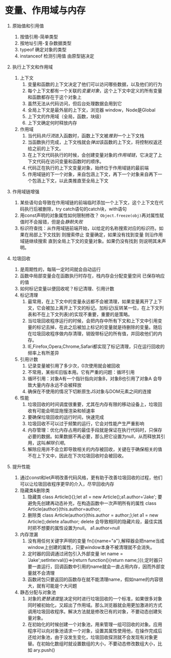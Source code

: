 # 变量、作用域与内存

1. 原始值和引用值
    1. 按值引用-简单类型    
    2. 按地址引用-复杂数据类型
    3. typeof 确定对象的类型
    4. instanceof 检测引用值 由原型链决定

2. 执行上下文和作用域
    1. 上下文
        1. 变量和函数的上下文决定了他们可以访问哪些数据，以及他们的行为
        2. 每个上下文都有一个关联的*变量对象*，这个上下文中定义的所有变量和函数都存在于这个对象上
        3. 虽然无法从代码访问，但后台处理数据会用到它
        4. 全局上下文是最外层的上下文，浏览器 window，Node是Global
        5. 上下文的作用域（全局，函数，块级）
        6. 上下文确定何时释放内存
    2. 作用域
        1. 当代码*执行流*进入函数时，函数上下文被*推到*一个上下文栈
        2. 当函数执行完成，上下文栈就会*弹出*该函数的上下文，将控制权返还给之前的上下文。
        3. 在上下文代码执行的时候，会创建变量对象的*作用域链*，它决定了上下文代码在访问变量和函数时的顺序。
        4. 代码正在执行的上下文变量对象，始终位于作用域链的最前端
        5. 作用域链的下一个对象，来自包涵上下文，再下一个对象来自再下一个包涵上下文，以此类推直至全局上下文

3. 作用域链增强
    1. 某些语句会导致在作用域链的前端临时添加一个上下文，这个上下文在代码执行后被删除，try catch语句的catch块，with语句
    2. 用const声明的对象属性如何限制修改？ `Object.freeze(obj)`再对属性赋值时不会报错，但是会*静默失败*
    3. 标识符查找：从作用域链前端开始，以给定的名称搜索对应的标识符。如果在局部上下文找到 则搜索停止 变量确定，如果没有找到变量 则沿作用域链继续搜索 直到全局上下文的变量对象。如果仍没有找到 则说明其未声明。

4. 垃圾回收
    1. 是周期性的，每隔一定时间就会自动运行
    2. 函数中局部变量会在函数执行时存在，栈内存会分配变量空间 已保存响应的值
    3. 如何标记变量以便回收呢？标记清理、引用计数
    4. 标记清理
        1. 最常用，在上下文中的变量永远都不会被清理，如果变量离开了上下文，它会被加上离开上下文的标记。加标记(反转某一位，在上下文列表和不在上下文列表)的实现不重要，重要的是策略。
        2. 当垃圾回收程序运行的时候，会把内存中所有下文和上下文中引用变量的标记去掉，在此之后被加上标记的变量就是待删除的变量。随后在垃圾回收程序做内存清理，销毁带标记的所有值，并回收他们的内存。
        3. IE,Firefox,Opera,Chrome,Safari都实现了标记清理，只在运行回收的频率上有所差异
    5. 引用计数
        1. 记录变量被引用了多少次，0次使用就会被回收
        2. 不常用，某些IE旧版本用。它有严重的问题：循环引用
        3. 循环引用：对象A有一个指针指向对象B，对象B也引用了对象A 会导致大量内存永远不会被释放
        4. 确保在不使用的情况下切断原生JS对象与DOM元素之间的连接
    6. 性能 
        1. 垃圾回收的时间调度很重要，尤其在内存有限的移动设备上，垃圾回收有可能会明显拖慢渲染和帧速率
        2. 要确保垃圾回收的运行时间，快速完成
        3. 垃圾回收不可以过于频繁的运行，它会对性能产生严重影响
        4. 内存管理：优化内存占用的最佳手段就是保证在执行代码时，只保存必要的数据。如果数据不再必要，那么把它设置为null，从而释放其引用，这叫*解除引用*。
        5. 解除应用并不会立即导致相关的内存被回收，关键在于确保相关的值不在上下文中，因此在下次垃圾回收时会被回收。
5. 提升性能
    1. 通过const和let声明改善代码风格，更有助于改善垃圾回收的过程，他们可以让垃圾回收程序更早的介入，尽早回收内存
    2. 隐藏类&删除类
        1. 隐藏类 class Article(){};let a1 = new Article();a1.author='Jake';
        要避免先创建再动态补充，在构造函数中一次声明所有的属性 class Article(author){this.author=author;
        2. 删除类 class Article(author){this.author = author;};let a1 = new Article();delete a1author;
        delete 会导致相同的隐藏片段，最佳实践时把不想要的属性设置为null。 a1.author=null
    3. 内存泄漏
        1. 没有用任何关键字声明的变量 fn(){name="a"},解释器会把name当成window上创建的属性，只要window本身不被清理就不会消失。
        2. 定时器的回调通过闭包引入外部变量 let name = 'Jake';setInterval(()=>{return function(){return name;}});定时器只要一直运行，回调函数中引用的name就会一直占用内存，因而外部变量就不会清理
        3. 函数闭包只要返回的函数存在就不能清理name，假如name的内容很大，就有可能是个大问题
    4. 静态分配与对象池
        1. 对象的*更替速度*是决定何时进行垃圾回收的一个标准，如果很多对象同时被初始化，又超出了作用域。那么浏览器就会用更加激进的方式调用垃圾回收程序。解决方法就是修改已有的对象，不要动态创建矢量对象。
        2. 在初始化的时候创建一个对象池，用来管理一组可回收的对象。应用程序可以向对象池请求一个对象，设置其属性使用他，在操作完成后还给对象池，由于没发生变化，垃圾回收探测就不会发现有对象更替。在初始化数组时就设置数组的大小，不要动态修改数组大小，比如 ary.push()



